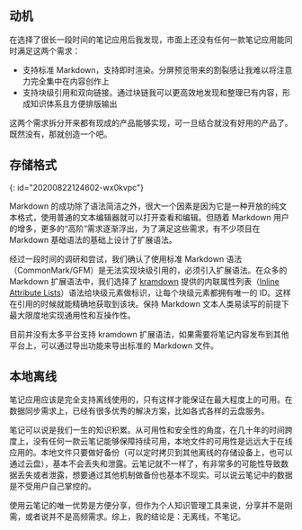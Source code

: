 ## 动机

在选择了很长一段时间的笔记应用后我发现，市面上还没有任何一款笔记应用能同时满足这两个需求：

* 支持标准 Markdown，支持即时渲染。分屏预览带来的割裂感让我难以将注意力完全集中在内容创作上
* 支持块级引用和双向链接。通过块链我可以更高效地发现和整理已有内容，形成知识体系且方便排版输出

这两个需求拆分开来都有现成的产品能够实现，可一旦结合就没有好用的产品了。既然没有，那就创造一个吧。

## 存储格式
{: id="20200822124602-wx0kvpc"}

Markdown 的成功除了语法简洁之外，很大一个因素是因为它是一种开放的纯文本格式，使用普通的文本编辑器就可以打开查看和编辑。但随着 Markdown 用户的增多，更多的“高阶”需求逐渐浮出，为了满足这些需求，有不少项目在 Markdown 基础语法的基础上设计了扩展语法。

经过一段时间的调研和尝试，我们确认了使用标准 Markdown 语法（CommonMark/GFM）是无法实现块级引用的，必须引入扩展语法。在众多的 Markdown 扩展语法中，我们选择了 [kramdown](https://kramdown.gettalong.org) 提供的内联属性列表（[Inline Attribute Lists](https://kramdown.gettalong.org/syntax.html#inline-attribute-lists)）语法给块级元素做标识，让每个块级元素都拥有唯一的 ID。这样在引用的时候就能精确地获取到该块。保持 Markdown 文本人类易读写的前提下最大限度地实现通用性和互操作性。

目前并没有太多平台支持 kramdown 扩展语法，如果需要将笔记内容发布到其他平台上，可以通过导出功能来导出标准的 Markdown 文件。

## 本地离线

笔记应用应该是完全支持离线使用的，只有这样才能保证在最大程度上的可用。在数据同步需求上，已经有很多优秀的解决方案，比如各式各样的云盘服务。

笔记可以说是我们一生的知识积累。从可用性和安全性的角度，在几十年的时间跨度上，没有任何一款云笔记能够保障持续可用，本地文件的可用性是远远大于在线应用的。本地文件只要做好备份（可以定时拷贝到其他离线的存储设备上，也可以通过云盘），基本不会丢失和泄露。云笔记就不一样了，有非常多的可能性导致数据丢失或者泄露，想要通过其他机制做备份也基本不现实。可以说云笔记中的数据是不受用户自己掌控的。

使用云笔记的唯一优势是方便分享，但作为个人知识管理工具来说，分享并不是刚需，或者说并不是高频需求。综上，我的结论是：无离线，不笔记。
